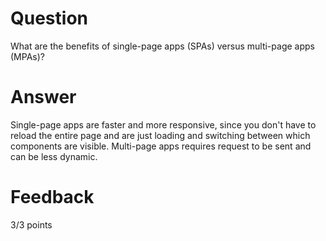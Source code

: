 # Question

What are the benefits of single-page apps (SPAs) versus multi-page apps (MPAs)?

# Answer

Single-page apps are faster and more responsive, since you don't have to reload the entire page and are just loading and switching between which components are visible. Multi-page apps requires request to be sent and can be less dynamic.

# Feedback

3/3 points